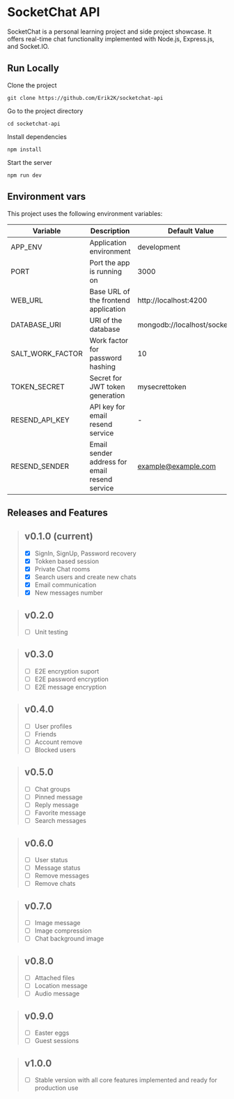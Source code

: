 
# SocketChat API

SocketChat is a personal learning project and side project showcase. It offers real-time chat functionality implemented with Node.js, Express.js, and Socket.IO.


## Run Locally

Clone the project

```console
git clone https://github.com/Erik2K/socketchat-api
```

Go to the project directory

```console
cd socketchat-api
```

Install dependencies

```console
npm install
```

Start the server

```console
npm run dev
```

## Environment vars

This project uses the following environment variables:

| Variable          | Description                                   | Default Value                  |
|-------------------|-----------------------------------------------|--------------------------------|
| APP_ENV           | Application environment                       | development                    |
| PORT              | Port the app is running on                    | 3000                           |
| WEB_URL           | Base URL of the frontend application          | http://localhost:4200          |
| DATABASE_URI      | URI of the database                           | mongodb://localhost/socketchat |
| SALT_WORK_FACTOR  | Work factor for password hashing              | 10                             |
| TOKEN_SECRET      | Secret for JWT token generation               | mysecrettoken                  |
| RESEND_API_KEY    | API key for email resend service              | -                              |
| RESEND_SENDER     | Email sender address for email resend service | example@example.com            |

## Releases and Features

> ## v0.1.0 (current)
> 
> - [x] SignIn, SignUp, Password recovery
> - [x] Tokken based session
> - [x] Private Chat rooms
> - [x] Search users and create new chats
> - [x] Email communication
> - [x] New messages number

> ## v0.2.0
> - [ ] Unit testing

> ## v0.3.0
> - [ ] E2E encryption suport
> - [ ] E2E password encryption
> - [ ] E2E message encryption

> ## v0.4.0
> - [ ] User profiles
> - [ ] Friends
> - [ ] Account remove
> - [ ] Blocked users

> ## v0.5.0
> - [ ] Chat groups
> - [ ] Pinned message
> - [ ] Reply message
> - [ ] Favorite message
> - [ ] Search messages

> ## v0.6.0
> - [ ] User status
> - [ ] Message status
> - [ ] Remove messages
> - [ ] Remove chats

> ## v0.7.0
> - [ ] Image message
> - [ ] Image compression
> - [ ] Chat background image

> ## v0.8.0
> - [ ] Attached files
> - [ ] Location message
> - [ ] Audio message

> ## v0.9.0
> - [ ] Easter eggs
> - [ ] Guest sessions

> ## v1.0.0
> - [ ] Stable version with all core features implemented and ready for production use

